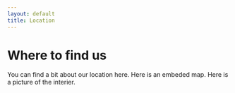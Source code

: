 ```yaml
---
layout: default
title: Location
---
```

# Where to find us

You can find a bit about our location here. 
Here is an embeded map. 
Here is a picture of the interier. 
